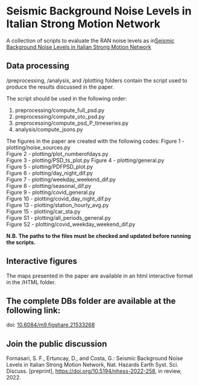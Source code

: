 # Seismic Background Noise Levels in Italian Strong Motion Network
A collection of scripts to evaluate the RAN noise levels as in[Seismic Background Noise Levels in Italian Strong Motion Network](https://doi.org/10.5194/nhess-2022-258)

## Data processing
/preprocessing, /analysis, and /plotting folders contain the script used to produce the results discussed in the paper.

The script should be used in the following order:
1. preprocessing/compute_full_psd.py
2. preprocessing/compute_oto_psd.py
3. preprocessing/compute_psd_P_timeseries.py
4. analysis/compute_jsons.py

The figures in the paper are created with the following codes:
Figure 1 - plotting/noise_sources.py \
Figure 2 - plotting/plot_numberofdays.py \
Figure 3 - plotting/PSD_ts_plot.py
Figure 4 - plotting/general.py \
Figure 5 - plotting/PDFPSD_plot.py \
Figure 6 - plotting/day_night_dif.py \
Figure 7 - plotting/weekday_weekend_dif.py \
Figure 8 - plotting/seasonal_dif.py \
Figure 9 - plotting/covid_general.py \
Figure 10 - plotting/covid_day_night_dif.py \
Figure 13 - plotting/station_hourly_avg.py \
Figure 15 - plotting/car_sta.py \
Figure S1 - plotting/all_periods_general.py \
Figure S2 - plotting/covid_weekday_weekend_dif.py

**N.B. The paths to the files must be checked and updated before running the scripts.**

## Interactive figures
The maps presented in the paper are available in an html interactive format in the /HTML folder.

## The complete DBs folder are available at the following link:
doi: [10.6084/m9.figshare.21533268](https://doi.org/10.6084/m9.figshare.21533268)

## Join the public discussion
Fornasari, S. F., Ertuncay, D., and Costa, G.: Seismic Background Noise Levels in Italian Strong Motion Network, Nat. Hazards Earth Syst. Sci. Discuss. [preprint], https://doi.org/10.5194/nhess-2022-258, in review, 2022.
